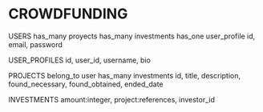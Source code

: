 # CROWDFUNDING

USERS
  has_many proyects
  has_many investments
  has_one user_profile
  id, email, password

USER_PROFILES
  id, user_id, username, bio


PROJECTS
  belong_to user
  has_many investments
  id, title, description, found_necessary, found_obtained, ended_date

INVESTMENTS
   amount:integer, project:references, investor_id
